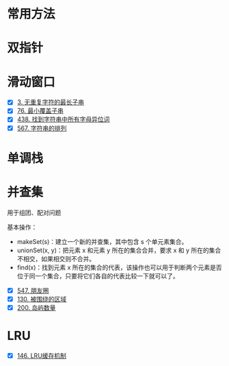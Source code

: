 # 常用方法

# 双指针

# 滑动窗口
- [x] [3. 无重复字符的最长子串](https://leetcode-cn.com/problems/longest-substring-without-repeating-characters/)
- [x] [76. 最小覆盖子串](https://leetcode-cn.com/problems/minimum-window-substring/)
- [x] [438. 找到字符串中所有字母异位词](https://leetcode-cn.com/problems/find-all-anagrams-in-a-string/)
- [x] [567. 字符串的排列](https://leetcode-cn.com/problems/permutation-in-string/)

# 单调栈

# 并查集
用于组团、配对问题

基本操作：  
* makeSet(s)：建立一个新的并查集，其中包含 s 个单元素集合。
* unionSet(x, y)：把元素 x 和元素 y 所在的集合合并，要求 x 和 y 所在的集合不相交，如果相交则不合并。
* find(x)：找到元素 x 所在的集合的代表，该操作也可以用于判断两个元素是否位于同一个集合，只要将它们各自的代表比较一下就可以了。

- [x] [547. 朋友圈](https://leetcode-cn.com/problems/friend-circles/)
- [x] [130. 被围绕的区域](https://leetcode-cn.com/problems/surrounded-regions/)
- [x] [200. 岛屿数量](https://leetcode-cn.com/problems/number-of-islands/) 

# LRU

- [x] [146. LRU缓存机制](https://leetcode-cn.com/problems/lru-cache/#/)